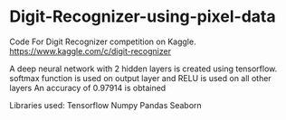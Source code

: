 # Digit-Recognizer-using-pixel-data
Code For Digit Recognizer competition on Kaggle. https://www.kaggle.com/c/digit-recognizer

A deep neural network with 2 hidden layers is created using tensorflow. softmax function is used on output layer and RELU is used on all other layers
An accuracy of 0.97914 is obtained

Libraries used:
Tensorflow
Numpy
Pandas
Seaborn
